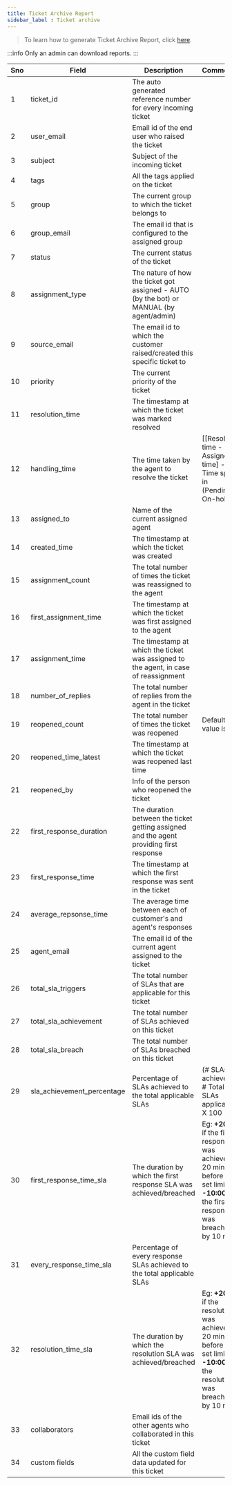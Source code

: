 ```yaml
---
title: Ticket Archive Report
sidebar_label : Ticket archive 
---
```



> To learn how to generate Ticket Archive Report, click [here](https://docs.yellow.ai/docs/platform_concepts/inbox/analytics-reports/reports/reports). 

:::info
Only an admin can download reports.
:::

| Sno | Field  | Description | Comments
|--|--|--|--|
| 1 | ticket_id |The auto generated reference number for every incoming ticket | |
| 2 | user_email | Email id of the end user who raised the ticket | |
| 3 | subject| Subject of the incoming  ticket| |
| 4 | tags | All the tags applied on the ticket| |
| 5 | group | The current group to which the ticket belongs to | |
| 6 | group_email | The email id that is configured to the assigned group||
| 7 | status | The current status of the ticket | |
| 8 |assignment_type|The nature of how the ticket got assigned - AUTO (by the bot) or MANUAL (by agent/admin) | |
| 9 |source_email| The email id to which the customer raised/created this specific ticket to||
| 10 | priority |The current priority of the ticket| |
| 11 | resolution_time | The timestamp at which the ticket was marked resolved | |
| 12 | handling_time | The time taken by the agent to resolve the ticket | [[Resolved time - Assigned time] - Time spent in (Pending + On-hold)]| 
| 13 | assigned_to | Name of the current assigned agent| |
| 14 | created_time | The timestamp at which the ticket was created| |
| 15 | assignment_count | The total number of times the ticket was reassigned to the agent | |
| 16 | first_assignment_time | The timestamp at which the ticket was first assigned to the agent | |
| 17 | assignment_time | The timestamp at which the ticket was assigned to the agent, in case of reassignment | |
| 18 | number_of_replies | The total number of replies from the agent in the ticket| |
| 19 | reopened_count | The total number of times the ticket was reopened| Default value is 0 |
| 20 | reopened_time_latest| The timestamp at which the ticket was reopened last time||
| 21 | reopened_by | Info of the person who reopened the ticket| |
| 22 | first_response_duration | The duration between the ticket getting assigned and the agent providing first response| |
| 23 | first_response_time | The timestamp at which the first response was sent in the ticket| |
| 24 | average_repsonse_time | The average time between each of customer's and agent's responses | |
| 25 | agent_email | The email id of the current agent assigned to the ticket| |
| 26 | total_sla_triggers | The total number of SLAs that are applicable for this ticket | |
| 27 | total_sla_achievement | The total number of SLAs achieved on this ticket | |
| 28 | total_sla_breach |The total number of SLAs breached on this ticket | |
| 29 | sla_achievement_percentage | Percentage of SLAs achieved to the total applicable SLAs | (# SLAs achieved / # Total SLAs applicable) X 100 |
| 30 | first_response_time_sla | The duration by which the first response SLA was achieved/breached | Eg: **+20:00** if the first response was achieved 20 mins before the set limit OR **-10:00** if the first response was breached by 10 mins|
| 31 | every_response_time_sla | Percentage of every response SLAs achieved to the total applicable SLAs | |
| 32 | resolution_time_sla | The duration by which the resolution SLA was achieved/breached|Eg: **+20:00** if the resolution was achieved 20 mins before the set limit OR **-10:00** if the resolution was breached by 10 mins |
| 33 | collaborators | Email ids of the other agents who collaborated in this ticket| |
| 34 | custom fields | All the custom field data updated for this ticket| 